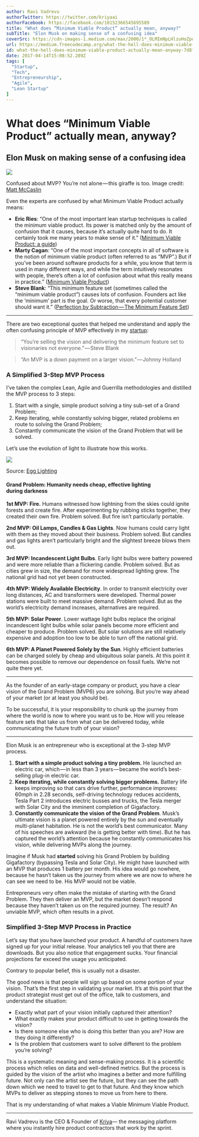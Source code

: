 ```yaml
---
author: Ravi Vadrevu
authorTwitter: https://twitter.com/kriyaai
authorFacebook: https://facebook.com/10152366545695589
title: "What does “Minimum Viable Product” actually mean, anyway?"
subTitle: "Elon Musk on making sense of a confusing idea"
coverSrc: https://cdn-images-1.medium.com/max/2000/1*_0LMImNpLHlzuHoZpoY5gw.jpeg
url: https://medium.freecodecamp.org/what-the-hell-does-minimum-viable-product-actually-mean-anyway-7d8f6a110f38
id: what-the-hell-does-minimum-viable-product-actually-mean-anyway-7d8f6a110f38
date: 2017-04-14T15:08:52.289Z
tags: [
  "Startup",
  "Tech",
  "Entrepreneurship",
  "Agile",
  "Lean Startup"
]
---
```

# What does “Minimum Viable Product” actually mean, anyway?

## Elon Musk on making sense of a confusing idea







![](https://cdn-images-1.medium.com/max/2000/1*_0LMImNpLHlzuHoZpoY5gw.jpeg)

Confused about MVP? You’re not alone — this giraffe is too. Image credit: [Matt McCaslin](https://unsplash.com/@andrewfurlan)







Even the experts are confused by what Minimum Viable Product actually means:

*   **Eric Ries**: “One of the most important lean startup techniques is called the minimum viable product. Its power is matched only by the amount of confusion that it causes, because it’s actually quite hard to do. It certainly took me many years to make sense of it.” ([Minimum Viable Product: a guide](http://www.startuplessonslearned.com/2009/08/minimum-viable-product-guide.html))
*   **Marty Cagan**: “One of the most important concepts in all of software is the notion of minimum viable product (often referred to as “MVP”.) But if you’ve been around software products for a while, you know that term is used in many different ways, and while the term intuitively resonates with people, there’s often a lot of confusion about what this really means in practice.” ([Minimum Viable Product](http://www.svpg.com/minimum-viable-product/))
*   **Steve Blank**: “This minimum feature set (sometimes called the “minimum viable product”) causes lots of confusion. Founders act like the ‘minimum’ part is the goal. Or worse, that every potential customer should want it.” ([Perfection by Subtraction — The Minimum Feature Set](http://steveblank.com/2010/03/04/perfection-by-subtraction-the-minimum-feature-set/))











* * *







There are two exceptional quotes that helped me understand and apply the often confusing principle of MVP effectively in my [startup](http://kriya.ai):

> “You’re selling the vision and delivering the minimum feature set to visionaries not everyone.” — Steve Blank

> “An MVP is a down payment on a larger vision.” — Johnny Holland

### A Simplified 3-Step MVP Process

I’ve taken the complex Lean, Agile and Guerrilla methodologies and distilled the MVP process to 3 steps:

1.  Start with a single, simple product solving a tiny sub-set of a Grand Problem;
2.  Keep iterating, while constantly solving bigger, related problems en route to solving the Grand Problem;
3.  Constantly communicate the vision of the Grand Problem that will be solved.

Let’s use the evolution of light to illustrate how this works.







![](https://cdn-images-1.medium.com/max/2000/1*86zBV92RfLM9lY9wcWVIUA.jpeg)

Source: [Egg Lighting](http://www.egglighting.com/2016/08/16/laas/)







#### Grand Problem: Humanity needs cheap, effective lighting during darkness

**1st MVP: Fire.** Humans witnessed how lightning from the skies could ignite forests and create fire. After experimenting by rubbing sticks together, they created their own fire. Problem solved. But fire isn’t particularly portable.

**2nd MVP: Oil Lamps, Candles & Gas Lights**. Now humans could carry light with them as they moved about their business. Problem solved. But candles and gas lights aren’t particularly bright and the slightest breeze blows them out.

**3rd MVP: Incandescent Light Bulbs**. Early light bulbs were battery powered and were more reliable than a flickering candle. Problem solved. But as cities grew in size, the demand for more widespread lighting grew. The national grid had not yet been constructed.

**4th MVP: Widely Available Electricity**. In order to transmit electricity over long distances, AC and transformers were developed. Thermal power stations were built to meet massive demand. Problem solved. But as the world’s electricity demand increases, alternatives are required.

**5th MVP: Solar Power**. Lower wattage light bulbs replace the original incandescent light bulbs while solar panels become more efficient and cheaper to produce. Problem solved. But solar solutions are still relatively expensive and adoption too low to be able to turn off the national grid.

**6th MVP: A Planet Powered Solely by the Sun**. Highly efficient batteries can be charged solely by cheap and ubiquitous solar panels. At this point it becomes possible to remove our dependence on fossil fuels. We’re not quite there yet.











* * *







As the founder of an early-stage company or product, you have a clear vision of the Grand Problem (MVP6) you are solving. But you’re way ahead of your market (or at least you should be).

To be successful, it is your responsibility to chunk up the journey from where the world is now to where you want us to be. How will you release feature sets that take us from what can be delivered today, while communicating the future truth of your vision?











* * *







Elon Musk is an entrepreneur who is exceptional at the 3-step MVP process.

1.  **Start with a simple product solving a tiny problem.** He launched an electric car, which — in less than 3 years — became the world’s best-selling plug-in electric car.
2.  **Keep iterating, while constantly solving bigger problems.** Battery life keeps improving so that cars drive further, performance improves: 60mph in 2.28 seconds, self-driving technology reduces accidents, Tesla Part 2 introduces electric busses and trucks, the Tesla merger with Solar City and the imminent completion of Gigafactory.
3.  **Constantly communicate the vision of the Grand Problem**. Musk’s ultimate vision is a planet powered entirely by the sun and eventually multi-planet habitation. He is not the world’s best communicator. Many of his speeches are awkward (he is getting better with time). But he has captured the world’s attention because he constantly communicates his vision, while delivering MVPs along the journey.

Imagine if Musk had **started** solving his Grand Problem by building Gigafactory (bypassing Tesla and Solar City). He might have launched with an MVP that produces 1 battery per month. His idea would go nowhere, because he hasn’t taken us the journey from where we are now to where he can see we need to be. His MVP would not be viable.

Entrepreneurs very often make the mistake of starting with the Grand Problem. They then deliver an MVP, but the market doesn’t respond because they haven’t taken us on the required journey. The result? An unviable MVP, which often results in a pivot.

### Simplified 3-Step MVP Process in Practice

Let’s say that you have launched your product. A handful of customers have signed up for your initial release. Your analytics tell you that there are downloads. But you also notice that engagement sucks. Your financial projections far exceed the usage you anticipated.

Contrary to popular belief, this is usually not a disaster.

The good news is that people will sign up based on some portion of your vision. That’s the first step in validating your market. It’s at this point that the product strategist must get out of the office, talk to customers, and understand the situation:

*   Exactly what part of your vision initially captured their attention?
*   What exactly makes your product difficult to use in getting towards the vision?
*   Is there someone else who is doing this better than you are? How are they doing it differently?
*   Is the problem that customers want to solve different to the problem you’re solving?

This is a systematic meaning and sense-making process. It is a scientific process which relies on data and well-defined metrics. But the process is guided by the vision of the artist who imagines a better and more fulfilling future. Not only can the artist see the future, but they can see the path down which we need to travel to get to that future. And they know which MVPs to deliver as stepping stones to move us from here to there.

That is my understanding of what makes a Viable Minimum Viable Product.











* * *







Ravi Vadrevu is the CEO & Founder of [Kriya](http://kriya.ai)— the messaging platform where you instantly hire product contractors that work by the sprint.








